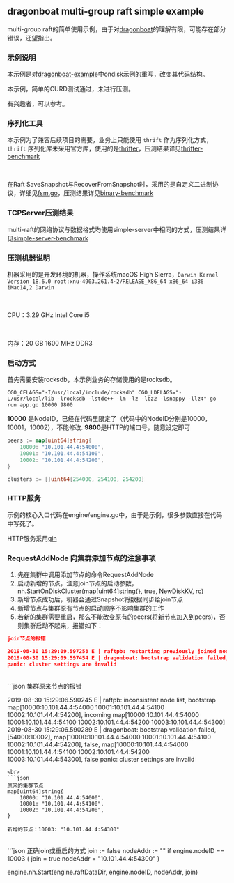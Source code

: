 ## dragonboat multi-group raft simple example

multi-group raft的简单使用示例，由于对[dragonboat](https://github.com/lni/dragonboat)的理解有限，可能存在部分错误，还望指出。

### 示例说明

本示例是对[dragonboat-example](https://github.com/lni/dragonboat-example)中ondisk示例的重写，改变其代码结构。

本示例，简单的CURD测试通过，未进行压测。

有兴趣者，可以参考。

### 序列化工具

本示例为了兼容后续项目的需要，业务上只能使用 `thrift` 作为序列化方式，`thrift` 序列化库未采用官方库，使用的是[thrifter](https://github.com/thrift-iterator/go)，压测结果详见[thrifter-benchmark](https://github.com/xkeyideal/mraft/blob/master/benchmark/thrift-serialize/thrift-serialize.md)

<br>

在Raft SaveSnapshot与RecoverFromSnapshot时，采用的是自定义二进制协议，详细见[fsm.go](https://github.com/xkeyideal/mraft/blob/master/ondisk/fsm.go#L233)，压测结果详见[binary-benchmark](https://github.com/xkeyideal/mraft/blob/master/benchmark/binary-serialize/binary-serialize.md)

### TCPServer压测结果

multi-raft的网络协议与数据格式均使用simple-server中相同的方式，压测结果详见[simple-server-benchmark](https://github.com/xkeyideal/mraft/blob/master/benchmark/multi-raft/simple-server-benchmark.md)

### 压测机器说明

机器采用的是开发环境的机器，操作系统macOS High Sierra，`Darwin Kernel Version 18.6.0 root:xnu-4903.261.4~2/RELEASE_X86_64 x86_64 i386 iMac14,2 Darwin`

<br>

CPU：3.29 GHz Intel Core i5

<br>

内存：20 GB 1600 MHz DDR3


### 启动方式

首先需要安装rocksdb，本示例业务的存储使用的是rocksdb。

`CGO_CFLAGS="-I/usr/local/include/rocksdb" CGO_LDFLAGS="-L/usr/local/lib -lrocksdb -lstdc++ -lm -lz -lbz2 -lsnappy -llz4" go run app.go 10000 9800`

**10000** 是NodeID，已经在代码里限定了（代码中的NodeID分别是10000，10001，10002），不能修改.
**9800**是HTTP的端口号，随意设定即可

```go
peers := map[uint64]string{
    10000: "10.101.44.4:54000",
    10001: "10.101.44.4:54100",
    10002: "10.101.44.4:54200",
}

clusters := []uint64{254000, 254100, 254200}
```

### HTTP服务

示例的核心入口代码在engine/engine.go中，由于是示例，很多参数直接在代码中写死了。

HTTP服务采用[gin](https://github.com/gin-gonic/gin)

### RequestAddNode 向集群添加节点的注意事项

1. 先在集群中调用添加节点的命令RequestAddNode
2. 启动新增的节点，注意join节点的启动参数， nh.StartOnDiskCluster(map[uint64]string{}, true, NewDiskKV, rc)
3. 新增节点成功后，机器会通过Snapshot将数据同步给join节点
4. 新增节点与集群原有节点的启动顺序不影响集群的工作
5. 若新的集群需要重启，那么不能改变原有的peers(将新节点加入到peers)，否则集群启动不起来，报错如下：

```json
join节点的报错

2019-08-30 15:29:09.597258 E | raftpb: restarting previously joined node, member list map[10000:10.101.44.4:54000 10001:10.101.44.4:54100 10002:10.101.44.4:54200 10003:10.101.44.4:54300]
2019-08-30 15:29:09.597454 E | dragonboat: bootstrap validation failed, [54000:10003], map[], true, map[10000:10.101.44.4:54000 10001:10.101.44.4:54100 10002:10.101.44.4:54200 10003:10.101.44.4:54300], false
panic: cluster settings are invalid
```
<br>
```json
集群原来节点的报错

2019-08-30 15:29:06.590245 E | raftpb: inconsistent node list, bootstrap map[10000:10.101.44.4:54000 10001:10.101.44.4:54100 10002:10.101.44.4:54200], incoming map[10000:10.101.44.4:54000 10001:10.101.44.4:54100 10002:10.101.44.4:54200 10003:10.101.44.4:54300]
2019-08-30 15:29:06.590289 E | dragonboat: bootstrap validation failed, [54000:10002], map[10000:10.101.44.4:54000 10001:10.101.44.4:54100 10002:10.101.44.4:54200], false, map[10000:10.101.44.4:54000 10001:10.101.44.4:54100 10002:10.101.44.4:54200 10003:10.101.44.4:54300], false
panic: cluster settings are invalid
```
<br>
```json
原来的集群节点
map[uint64]string{
    10000: "10.101.44.4:54000",
    10001: "10.101.44.4:54100",
    10002: "10.101.44.4:54200",
}

新增的节点：10003: "10.101.44.4:54300"
```
<br>
```json
正确join或重启的方式
join := false
nodeAddr := ""
if engine.nodeID == 10003 {
    join = true
    nodeAddr = "10.101.44.4:54300"
}

engine.nh.Start(engine.raftDataDir, engine.nodeID, nodeAddr, join)
```